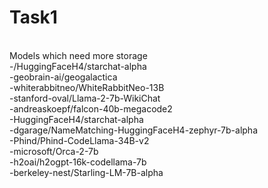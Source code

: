 # Task1
<br>
Models which need more storage
<br>
-/HuggingFaceH4/starchat-alpha
<br>
-geobrain-ai/geogalactica
<br>
-whiterabbitneo/WhiteRabbitNeo-13B
<br>
-stanford-oval/Llama-2-7b-WikiChat
<br>
-andreaskoepf/falcon-40b-megacode2
<br>
-HuggingFaceH4/starchat-alpha
<br>
-dgarage/NameMatching-HuggingFaceH4-zephyr-7b-alpha
<br>
-Phind/Phind-CodeLlama-34B-v2
<br>
-microsoft/Orca-2-7b
<br>
-h2oai/h2ogpt-16k-codellama-7b
<br>
-berkeley-nest/Starling-LM-7B-alpha

